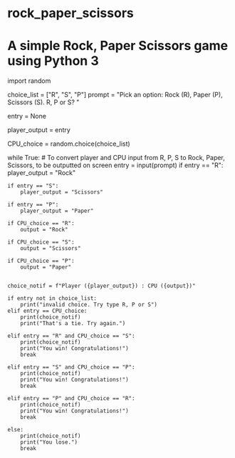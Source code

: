 # rock_paper_scissors
# A simple Rock, Paper Scissors game using Python 3

import random 

choice_list = ["R", "S", "P"]
prompt = "Pick an option: Rock (R), Paper (P), Scissors (S). R, P or S? "

entry = None

player_output = entry

CPU_choice = random.choice(choice_list)

while True:
    # To convert player and CPU input from R, P, S to Rock, Paper, Scissors, to be outputted on screen
    entry = input(prompt)
    if entry == "R":
        player_output = "Rock"
    
    if entry == "S":
        player_output = "Scissors"
    
    if entry == "P":
        player_output = "Paper"

    if CPU_choice == "R":
        output = "Rock"
    
    if CPU_choice == "S":
        output = "Scissors"
    
    if CPU_choice == "P":
        output = "Paper"  
    

    choice_notif = f"Player ({player_output}) : CPU ({output})"

    if entry not in choice_list:
        print("invalid choice. Try type R, P or S")
    elif entry == CPU_choice:
        print(choice_notif)
        print("That's a tie. Try again.")
    
    elif entry == "R" and CPU_choice == "S":
        print(choice_notif)
        print("You win! Congratulations!")
        break

    elif entry == "S" and CPU_choice == "P":
        print(choice_notif)
        print("You win! Congratulations!")
        break

    elif entry == "P" and CPU_choice == "R":
        print(choice_notif)
        print("You win! Congratulations!")
        break
    
    else:
        print(choice_notif)
        print("You lose.")
        break
